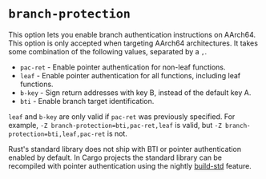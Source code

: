 # `branch-protection`

This option lets you enable branch authentication instructions on AArch64.
This option is only accepted when targeting AArch64 architectures.
It takes some combination of the following values, separated by a `,`.

- `pac-ret` - Enable pointer authentication for non-leaf functions.
- `leaf` - Enable pointer authentication for all functions, including leaf functions.
- `b-key` - Sign return addresses with key B, instead of the default key A.
- `bti` - Enable branch target identification.

`leaf` and `b-key` are only valid if `pac-ret` was previously specified.
For example, `-Z branch-protection=bti,pac-ret,leaf` is valid, but
`-Z branch-protection=bti,leaf,pac-ret` is not.

Rust's standard library does not ship with BTI or pointer authentication enabled by default.
In Cargo projects the standard library can be recompiled with pointer authentication using the nightly
[build-std](../../cargo/reference/unstable.html#build-std) feature.
